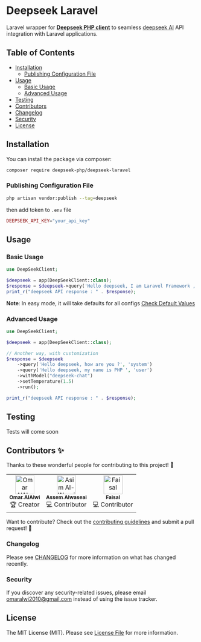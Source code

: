 # Deepseek Laravel

Laravel wrapper for **[Deepseek PHP client](https://github.com/deepseek-php/deepseek-php-client)** to seamless [deepseek AI](https://www.deepseek.com) API integration with Laravel applications.

## Table of Contents

- [Installation](#installation)
  - [Publishing Configuration File](#publishing-configuration-file)
- [Usage](#usage)
  - [Basic Usage](#basic-usage)
  - [Advanced Usage](#advanced-usage)
- [Testing](#testing)
- [Contributors](#contributors-)
- [Changelog](#changelog)
- [Security](#security)
- [License](#license)

## Installation

You can install the package via composer:

```bash
composer require deepseek-php/deepseek-laravel
```

### Publishing Configuration File

```bash
php artisan vendor:publish --tag=deepseek
```
then add token to `.env` file
```php
DEEPSEEK_API_KEY="your_api_key"
```

## Usage

### Basic Usage

```php
use DeepSeekClient;

$deepseek = app(DeepSeekClient::class);
$response = $deepseek->query('Hello deepseek, I am Laravel Framework , how are you Today ^_^ ?')->run();
print_r("deepseek API response : " . $response);
```

**Note**: In easy mode, it will take defaults for all configs [Check Default Values](https://github.com/deepseek-php/deepseek-php-client/blob/master/src/Enums/Configs/DefaultConfigs.php)

### Advanced Usage

```php
use DeepSeekClient;

$deepseek = app(DeepSeekClient::class);

// Another way, with customization
$response = $deepseek
    ->query('Hello deepseek, how are you ?', 'system')
    ->query('Hello deepseek, my name is PHP ', 'user')
    ->withModel("deepseek-chat")
    ->setTemperature(1.5)
    ->run();

print_r("deepseek API response : " . $response);
```

## Testing

Tests will come soon

## Contributors ✨

Thanks to these wonderful people for contributing to this project! 💖

<table>
  <tr>
    <td align="center">
      <a href="https://github.com/omaralalwi">
        <img src="https://avatars.githubusercontent.com/u/25439498?v=4" width="50px;" alt="Omar AlAlwi"/>
        <br />
        <sub><b>Omar AlAlwi</b></sub>
      </a>
      <br />
      🏆 Creator
    </td>
      <td align="center">
      <a href="https://github.com/A909M">
        <img src="https://avatars.githubusercontent.com/u/119125167?v=4" width="50px;" alt="Asim Al-Wasai"/>
        <br />
        <sub><b> Assem Alwaseai </b></sub>
      </a>
      <br />
      💻 Contributor
    </td>
    <!-- Contributors -->
    </td>
      <td align="center">
      <a href="https://github.com/200-0K">
        <img src="https://avatars.githubusercontent.com/u/38166228?v=4" width="50px;" alt="Faisal"/>
        <br />
        <sub><b> Faisal </b></sub>
      </a>
      <br />
      💻 Contributor
    </td>
    <!-- Contributors -->
  </tr>
</table>

Want to contribute? Check out the [contributing guidelines](./CONTRIBUTING.md) and submit a pull request! 🚀

### Changelog

Please see [CHANGELOG](CHANGELOG.md) for more information on what has changed recently.

### Security

If you discover any security-related issues, please email [omaralwi2010@gmail.com](mailto:omaralwi2010@gmail.com) instead of using the issue tracker.

## License

The MIT License (MIT). Please see [License File](LICENSE.md) for more information.
